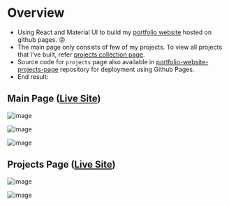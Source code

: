 # Overview

- Using React and Material UI to build my [portfolio website](https://chewzzz1014.github.io/portfolio-website/) hosted on github pages. :stuck_out_tongue_closed_eyes:
- The main page only consists of few of my projects. To view all projects that I've built, refer [projects collection page](https://chewzzz1014.github.io/portfolio-website-projects-page/).
- Source code for `projects` page also available in [portfolio-website-projects-page](https://github.com/chewzzz1014/portfolio-website-projects-page/tree/master) repository for deployment using Github Pages.
- End result:


## Main Page ([Live Site](https://chewzzz1014.github.io/portfolio-website/))

![image](https://user-images.githubusercontent.com/92832451/218676341-4dda0420-4ccd-43b5-8aa8-bea258c46971.png)

![image](https://user-images.githubusercontent.com/92832451/218676505-56d97229-4b0d-4a19-9f7e-2cf4eb92a4aa.png)

![image](https://user-images.githubusercontent.com/92832451/218676589-369d3c8d-0eb0-464d-9a80-948421c84264.png)


## Projects Page ([Live Site](https://chewzzz1014.github.io/portfolio-website-projects-page/))

![image](https://user-images.githubusercontent.com/92832451/218676861-d7c85fbb-3435-4e4f-853d-91fc9b22aa39.png)

![image](https://user-images.githubusercontent.com/92832451/218677052-3d06dcc5-f218-4eb4-b48e-c9aa9909f7b3.png)



